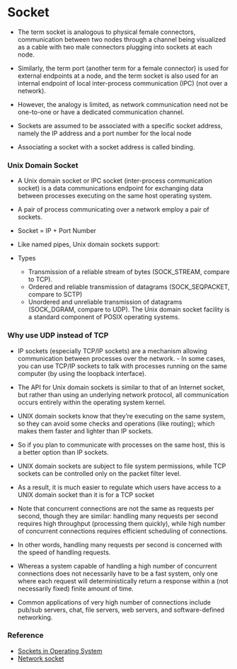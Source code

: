 # Socket

- The term socket is analogous to physical female connectors, communication between two nodes through a channel being visualized as a cable with two male connectors plugging into sockets at each node. 

- Similarly, the term port (another term for a female connector) is used for external endpoints at a node, and the term socket is also used for an internal endpoint of local inter-process communication (IPC) (not over a network). 

- However, the analogy is limited, as network communication need not be one-to-one or have a dedicated communication channel.

- Sockets are assumed to be associated with a specific socket address, namely the IP address and a port number for the local node

- Associating a socket with a socket address is called binding.

### Unix Domain Socket

- A Unix domain socket or IPC socket (inter-process communication socket) is a data communications endpoint for exchanging data between processes executing on the same host operating system.

- A pair of process communicating over a network employ a pair of sockets.

- Socket = IP + Port Number
- Like named pipes, Unix domain sockets support:

- Types
    - Transmission of a reliable stream of bytes (SOCK_STREAM, compare to TCP).
    - Ordered and reliable transmission of datagrams (SOCK_SEQPACKET, compare to SCTP)
    - Unordered and unreliable transmission of datagrams (SOCK_DGRAM, compare to UDP).
    The Unix domain socket facility is a standard component of POSIX operating systems.

### Why use UDP instead of TCP

- IP sockets (especially TCP/IP sockets) are a mechanism allowing communication between processes over the network. - In some cases, you can use TCP/IP sockets to talk with processes running on the same computer (by using the loopback interface).

- The API for Unix domain sockets is similar to that of an Internet socket, but rather than using an underlying network protocol, all communication occurs entirely within the operating system kernel.

- UNIX domain sockets know that they’re executing on the same system, so they can avoid some checks and operations (like routing); which makes them faster and lighter than IP sockets. 
- So if you plan to communicate with processes on the same host, this is a better option than IP sockets.

- UNIX domain sockets are subject to file system permissions, while TCP sockets can be controlled only on the packet filter level.

- As a result, it is much easier to regulate which users have access to a UNIX domain socket than it is for a TCP socket

- Note that concurrent connections are not the same as requests per second, though they are similar: handling many requests per second requires high throughput (processing them quickly), while high number of concurrent connections requires efficient scheduling of connections.

- In other words, handling many requests per second is concerned with the speed of handling requests.

- Whereas a system capable of handling a high number of concurrent connections does not necessarily have to be a fast system, only one where each request will deterministically return a response within a (not necessarily fixed) finite amount of time.

- Common applications of very high number of connections include pub/sub servers, chat, file servers, web servers, and software-defined networking.

### Reference
- [Sockets in Operating System](https://www.youtube.com/watch?v=uagKTbohimU)
- [Network socket](https://en.wikipedia.org/wiki/Network_socket)